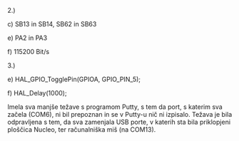 2.)

c)
SB13 in SB14,
SB62 in SB63

e)
PA2 in PA3

f)
115200 Bit/s


3.)

e)
HAL_GPIO_TogglePin(GPIOA, GPIO_PIN_5);

f)
HAL_Delay(1000);


Imela sva manjše težave s programom Putty, s tem da port, s katerim sva začela (COM6), ni bil prepoznan in se
v Putty-u nič ni izpisalo. Težava je bila odpravljena s tem, da sva zamenjala USB porte, v katerih sta bila priklopjeni 
ploščica Nucleo, ter računalniška miš (na COM13).

